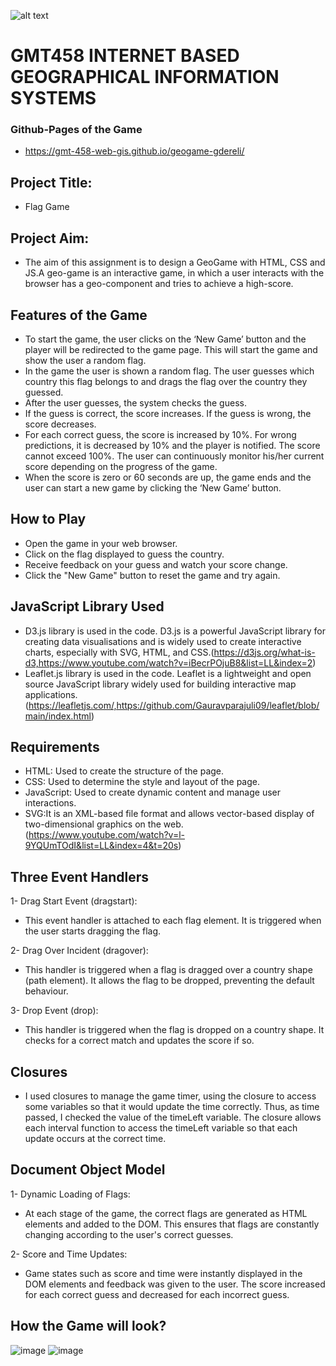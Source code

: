 ![alt text](https://www.freelogovectors.net/wp-content/uploads/2020/07/hacettepe-universitesi-logo-768x178.png)
# GMT458 INTERNET BASED GEOGRAPHICAL INFORMATION SYSTEMS
### Github-Pages of the Game
 * https://gmt-458-web-gis.github.io/geogame-gdereli/
## Project Title: 
* Flag Game

## Project Aim: 
* The aim of this assignment is to design a GeoGame with HTML, CSS and JS.A geo-game is an interactive game, in
which a user interacts with the browser has a geo-component and tries to achieve a
high-score.

## Features of the Game
- To start the game, the user clicks on the ‘New Game’ button and the player will be redirected to the game page. This will start the game and show the user a random flag.<br>
- In the game the user is shown a random flag. The user guesses which country this flag belongs to and drags the flag over the country they guessed.<br>
- After the user guesses, the system checks the guess.<br>
- If the guess is correct, the score increases. If the guess is wrong, the score decreases.<br>
- For each correct guess, the score is increased by 10%. For wrong predictions, it is decreased by 10% and the player is notified. The score cannot exceed 100%. The user can continuously monitor his/her current score depending on the progress of the game.<br>
- When the score is zero or 60 seconds are up, the game ends and the user can start a new game by clicking the ‘New Game’ button.

## How to Play
  - Open the game in your web browser.<br>
  - Click on the flag displayed to guess the country.<br>
  - Receive feedback on your guess and watch your score change.<br>
  - Click the "New Game" button to reset the game and try again.<br>
## JavaScript Library Used
* D3.js library is used in the code. D3.js is a powerful JavaScript library for creating data visualisations and is widely used to create interactive charts, especially with SVG, HTML, and CSS.(https://d3js.org/what-is-d3,https://www.youtube.com/watch?v=iBecrPOjuB8&list=LL&index=2)
* Leaflet.js library is used in the code. Leaflet is a lightweight and open source JavaScript library widely used for building interactive map applications. (https://leafletjs.com/,https://github.com/Gauravparajuli09/leaflet/blob/main/index.html)

## Requirements
* HTML: Used to create the structure of the page.
* CSS: Used to determine the style and layout of the page.
* JavaScript: Used to create dynamic content and manage user interactions.
* SVG:It is an XML-based file format and allows vector-based display of two-dimensional graphics on the web. (https://www.youtube.com/watch?v=l-9YQUmTOdI&list=LL&index=4&t=20s)

## Three Event Handlers
1- Drag Start Event (dragstart):
* This event handler is attached to each flag element. It is triggered when the user starts dragging the flag. <br>

2- Drag Over Incident (dragover):
* This handler is triggered when a flag is dragged over a country shape (path element). It allows the flag to be dropped, preventing the default behaviour.<br>

3- Drop Event (drop):
* This handler is triggered when the flag is dropped on a country shape. It checks for a correct match and updates the score if so.

## Closures
* I used closures to manage the game timer, using the closure to access some variables so that it would update the time correctly. Thus, as time passed, I checked the value of the timeLeft variable. The closure allows each interval function to access the timeLeft variable so that each update occurs at the correct time.

## Document Object Model
1- Dynamic Loading of Flags: 
* At each stage of the game, the correct flags are generated as HTML elements and added to the DOM. This ensures that flags are constantly changing according to the user's correct guesses.<br>

2- Score and Time Updates:
* Game states such as score and time were instantly displayed in the DOM elements and feedback was given to the user. The score increased for each correct guess and decreased for each incorrect guess.

## How the Game will look?
![image](https://github.com/user-attachments/assets/83cb1752-a08b-410c-92b2-8e06e778ea68)
![image](https://github.com/user-attachments/assets/7ce70b20-6a1f-45e3-a89f-9ecc4a4fcfd8)




